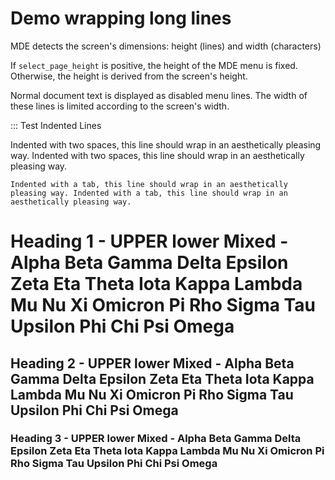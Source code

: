 # Demo wrapping long lines

MDE detects the screen's dimensions: height (lines) and width (characters)

If `select_page_height` is positive, the height of the MDE menu is fixed. Otherwise, the height is derived from the screen's height.

Normal document text is displayed as disabled menu lines. The width of these lines is limited according to the screen's width.

::: Test Indented Lines

  Indented with two spaces, this line should wrap in an aesthetically pleasing way. Indented with two spaces, this line should wrap in an aesthetically pleasing way.

	Indented with a tab, this line should wrap in an aesthetically pleasing way. Indented with a tab, this line should wrap in an aesthetically pleasing way.

# Heading 1 - UPPER lower Mixed - Alpha Beta Gamma Delta Epsilon Zeta Eta Theta Iota Kappa Lambda Mu Nu Xi Omicron Pi Rho Sigma Tau Upsilon Phi Chi Psi Omega
## Heading 2 - UPPER lower Mixed - Alpha Beta Gamma Delta Epsilon Zeta Eta Theta Iota Kappa Lambda Mu Nu Xi Omicron Pi Rho Sigma Tau Upsilon Phi Chi Psi Omega
### Heading 3 - UPPER lower Mixed - Alpha Beta Gamma Delta Epsilon Zeta Eta Theta Iota Kappa Lambda Mu Nu Xi Omicron Pi Rho Sigma Tau Upsilon Phi Chi Psi Omega
